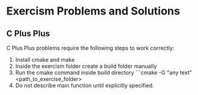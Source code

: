 # Exercism Problems and Solutions

## C Plus Plus
C Plus Plus problems require the following steps to work correctly:

1. Install cmake and make
2. Inside the exercism folder create a build folder manually
3. Run the cmake command inside build directory ```cmake -G "any text" <path_to_exercise_folder>
4. Do not describe main function until explicitly specified.

